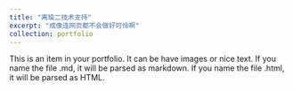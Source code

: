 ```yaml
---
title: "离瑜二技术支持"
excerpt: "成像连网页都不会做好可怜啊"
collection: portfolio
---
```


This is an item in your portfolio. It can be have images or nice text. If you name the file .md, it will be parsed as markdown. If you name the file .html, it will be parsed as HTML. 

